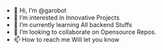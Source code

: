 - 👋 Hi, I’m @garobot
- 👀 I’m interested in Innovative Projects
- 🌱 I’m currently learning All backend Stuffs
- 💞️ I’m looking to collaborate on Opensource Repos.
- 📫 How to reach me Will let you know

<!---
garobot/garobot is a ✨ special ✨ repository because its `README.md` (this file) appears on your GitHub profile.
You can click the Preview link to take a look at your changes.
--->
